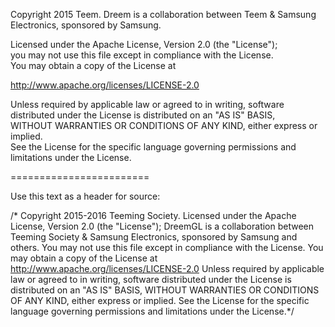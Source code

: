Copyright 2015 Teem. Dreem is a collaboration between Teem & Samsung Electronics, sponsored by Samsung.

Licensed under the Apache License, Version 2.0 (the "License");  
you may not use this file except in compliance with the License.  
You may obtain a copy of the License at  
  
   http://www.apache.org/licenses/LICENSE-2.0
  
Unless required by applicable law or agreed to in writing, software  
distributed under the License is distributed on an "AS IS" BASIS,  
WITHOUT WARRANTIES OR CONDITIONS OF ANY KIND, either express or implied.  
See the License for the specific language governing permissions and  
limitations under the License.

========================

Use this text as a header for source: 

/* Copyright 2015-2016 Teeming Society. Licensed under the Apache License, Version 2.0 (the "License"); DreemGL is a collaboration between Teeming Society & Samsung Electronics, sponsored by Samsung and others. 
   You may not use this file except in compliance with the License. You may obtain a copy of the License at http://www.apache.org/licenses/LICENSE-2.0 
   Unless required by applicable law or agreed to in writing, software distributed under the License is distributed on an "AS IS" BASIS, WITHOUT WARRANTIES OR CONDITIONS OF ANY KIND,
   either express or implied. See the License for the specific language governing permissions and limitations under the License.*/